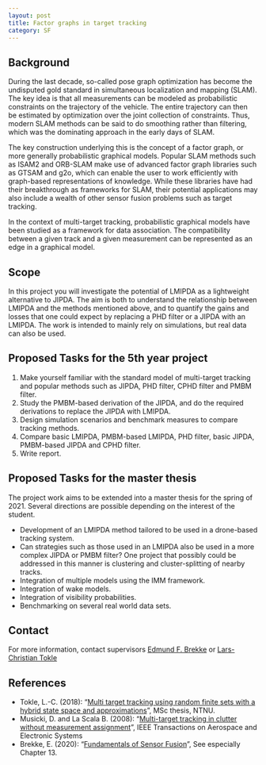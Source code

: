 ```yaml
---
layout: post
title: Factor graphs in target tracking
category: SF
---
```

## Background
During the last decade, so-called pose graph optimization has become the undisputed gold standard in simultaneous localization and mapping (SLAM). The key idea is that all measurements can be modeled as probabilistic constraints on the trajectory of the vehicle. The entire trajectory can then be estimated by optimization over the joint collection of constraints. Thus, modern SLAM methods can be said to do smoothing rather than filtering, which was the dominating approach in the early days of SLAM. 

The key construction underlying this is the concept of a factor graph, or more generally probabilistic graphical models. 
Popular SLAM methods such as ISAM2 and ORB-SLAM make use of advanced factor graph libraries such as GTSAM and g2o, which can enable the user to work efficiently with graph-based representations of knowledge. 
While these libraries have had their breakthrough as frameworks for SLAM, their potential applications may also include a wealth of other sensor fusion problems such as target tracking. 

In the context of multi-target tracking, probabilistic graphical models have been studied as a framework for data association. The compatibility between a given track and a given measurement can be represented as an edge in a graphical model. 






## Scope
In this project you will investigate the potential of LMIPDA as a lightweight alternative to JIPDA. 
The aim is both to understand the relationship between LMIPDA and the methods mentioned above, and to quantify the gains and losses
that one could expect by replacing a PHD filter or a JIPDA with an LMIPDA. 
The work is intended to mainly rely on simulations, but real data can also be used. 


## Proposed Tasks for the 5th year project

1. Make yourself familiar with the standard model of multi-target tracking and popular methods such as JIPDA, PHD filter, CPHD filter and PMBM filter.
2. Study the PMBM-based derivation of the JIPDA, and do the required derivations to replace the JIPDA with LMIPDA.
3. Design simulation scenarios and benchmark measures to compare tracking methods. 
4. Compare basic LMIPDA, PMBM-based LMIPDA, PHD filter, basic JIPDA, PMBM-based JIPDA and CPHD filter. 
5. Write report.

## Proposed Tasks for the master thesis

The project work aims to be extended into a master thesis for the spring of 2021. Several directions are possible depending on the interest of the student. 

* Development of an LMIPDA method tailored to be used in a drone-based tracking system. 
* Can strategies such as those used in an LMIPDA also be used in a more complex JIPDA or PMBM filter? One project that possibly could be addressed in this manner is clustering and cluster-splitting of nearby tracks. 
* Integration of multiple models using the IMM framework.
* Integration of wake models. 
* Integration of visibility probabilities. 
* Benchmarking on several real world data sets. 

## Contact
For more information, contact supervisors [Edmund F. Brekke](http://www.ntnu.no/ansatte/edmundfo) or
[Lars-Christian Tokle](https://www.ntnu.edu/employees/lars-christian.n.tokle) 

## References

* Tokle, L.-C. (2018): “[Multi target tracking using random finite sets with a hybrid state space and approximations](https://ntnuopen.ntnu.no/ntnu-xmlui/bitstream/handle/11250/2575375/18666_FULLTEXT.pdf?sequence=1)”, MSc thesis, NTNU. 
* Musicki, D. and La Scala B. (2008): “[Multi-target tracking in clutter without measurement assignment](https://ieeexplore.ieee.org/document/4655350)”, IEEE Transactions on Aerospace and Electronic Systems
* Brekke, E. (2020): “[Fundamentals of Sensor Fusion](http://folk.ntnu.no/edmundfo/msc2019-2020/sf13chapters.pdf)”, See especially Chapter 13.

